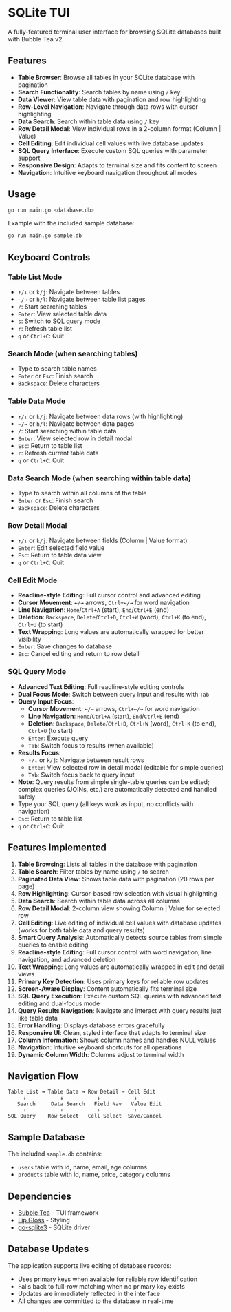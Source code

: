 # SQLite TUI

A fully-featured terminal user interface for browsing SQLite databases built with Bubble Tea v2.

## Features

- **Table Browser**: Browse all tables in your SQLite database with pagination
- **Search Functionality**: Search tables by name using `/` key
- **Data Viewer**: View table data with pagination and row highlighting
- **Row-Level Navigation**: Navigate through data rows with cursor highlighting
- **Data Search**: Search within table data using `/` key
- **Row Detail Modal**: View individual rows in a 2-column format (Column | Value)
- **Cell Editing**: Edit individual cell values with live database updates
- **SQL Query Interface**: Execute custom SQL queries with parameter support
- **Responsive Design**: Adapts to terminal size and fits content to screen
- **Navigation**: Intuitive keyboard navigation throughout all modes

## Usage

```bash
go run main.go <database.db>
```

Example with the included sample database:
```bash
go run main.go sample.db
```

## Keyboard Controls

### Table List Mode
- `↑/↓` or `k/j`: Navigate between tables
- `←/→` or `h/l`: Navigate between table list pages
- `/`: Start searching tables
- `Enter`: View selected table data
- `s`: Switch to SQL query mode
- `r`: Refresh table list
- `q` or `Ctrl+C`: Quit

### Search Mode (when searching tables)
- Type to search table names
- `Enter` or `Esc`: Finish search
- `Backspace`: Delete characters

### Table Data Mode
- `↑/↓` or `k/j`: Navigate between data rows (with highlighting)
- `←/→` or `h/l`: Navigate between data pages
- `/`: Start searching within table data
- `Enter`: View selected row in detail modal
- `Esc`: Return to table list
- `r`: Refresh current table data
- `q` or `Ctrl+C`: Quit

### Data Search Mode (when searching within table data)
- Type to search within all columns of the table
- `Enter` or `Esc`: Finish search
- `Backspace`: Delete characters

### Row Detail Modal
- `↑/↓` or `k/j`: Navigate between fields (Column | Value format)
- `Enter`: Edit selected field value
- `Esc`: Return to table data view
- `q` or `Ctrl+C`: Quit

### Cell Edit Mode
- **Readline-style Editing**: Full cursor control and advanced editing
- **Cursor Movement**: `←/→` arrows, `Ctrl+←/→` for word navigation
- **Line Navigation**: `Home`/`Ctrl+A` (start), `End`/`Ctrl+E` (end)
- **Deletion**: `Backspace`, `Delete`/`Ctrl+D`, `Ctrl+W` (word), `Ctrl+K` (to end), `Ctrl+U` (to start)
- **Text Wrapping**: Long values are automatically wrapped for better visibility
- `Enter`: Save changes to database
- `Esc`: Cancel editing and return to row detail

### SQL Query Mode
- **Advanced Text Editing**: Full readline-style editing controls
- **Dual Focus Mode**: Switch between query input and results with `Tab`
- **Query Input Focus**:
  - **Cursor Movement**: `←/→` arrows, `Ctrl+←/→` for word navigation  
  - **Line Navigation**: `Home`/`Ctrl+A` (start), `End`/`Ctrl+E` (end)
  - **Deletion**: `Backspace`, `Delete`/`Ctrl+D`, `Ctrl+W` (word), `Ctrl+K` (to end), `Ctrl+U` (to start)
  - `Enter`: Execute query
  - `Tab`: Switch focus to results (when available)
- **Results Focus**:
  - `↑/↓` or `k/j`: Navigate between result rows
  - `Enter`: View selected row in detail modal (editable for simple queries)
  - `Tab`: Switch focus back to query input
- **Note**: Query results from simple single-table queries can be edited; complex queries (JOINs, etc.) are automatically detected and handled safely
- Type your SQL query (all keys work as input, no conflicts with navigation)
- `Esc`: Return to table list
- `q` or `Ctrl+C`: Quit

## Features Implemented

1. **Table Browsing**: Lists all tables in the database with pagination
2. **Table Search**: Filter tables by name using `/` to search
3. **Paginated Data View**: Shows table data with pagination (20 rows per page)
4. **Row Highlighting**: Cursor-based row selection with visual highlighting
5. **Data Search**: Search within table data across all columns
6. **Row Detail Modal**: 2-column view showing Column | Value for selected row
7. **Cell Editing**: Live editing of individual cell values with database updates (works for both table data and query results)
8. **Smart Query Analysis**: Automatically detects source tables from simple queries to enable editing
9. **Readline-style Editing**: Full cursor control with word navigation, line navigation, and advanced deletion
9. **Text Wrapping**: Long values are automatically wrapped in edit and detail views
10. **Primary Key Detection**: Uses primary keys for reliable row updates
11. **Screen-Aware Display**: Content automatically fits terminal size
12. **SQL Query Execution**: Execute custom SQL queries with advanced text editing and dual-focus mode
13. **Query Results Navigation**: Navigate and interact with query results just like table data
14. **Error Handling**: Displays database errors gracefully
15. **Responsive UI**: Clean, styled interface that adapts to terminal size
16. **Column Information**: Shows column names and handles NULL values
17. **Navigation**: Intuitive keyboard shortcuts for all operations
18. **Dynamic Column Width**: Columns adjust to terminal width

## Navigation Flow

```
Table List → Table Data → Row Detail → Cell Edit
     ↓           ↓           ↓           ↓
   Search     Data Search   Field Nav   Value Edit
     ↓           ↓           ↓           ↓
SQL Query    Row Select   Cell Select  Save/Cancel
```

## Sample Database

The included `sample.db` contains:
- `users` table with id, name, email, age columns
- `products` table with id, name, price, category columns

## Dependencies

- [Bubble Tea](https://github.com/charmbracelet/bubbletea) - TUI framework
- [Lip Gloss](https://github.com/charmbracelet/lipgloss) - Styling
- [go-sqlite3](https://github.com/mattn/go-sqlite3) - SQLite driver

## Database Updates

The application supports live editing of database records:
- Uses primary keys when available for reliable row identification
- Falls back to full-row matching when no primary key exists
- Updates are immediately reflected in the interface
- All changes are committed to the database in real-time